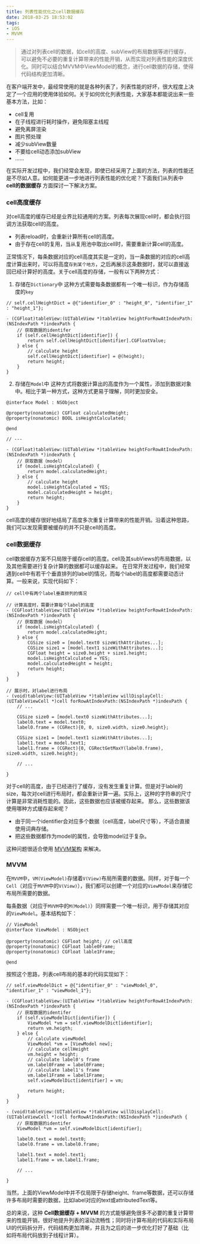 ```yaml
---
title: 列表性能优化之cell数据缓存
date: 2018-03-25 18:53:02
tags:
- iOS
- MVVM
---
```


> 通过对列表cell的数据，如cell的高度、subView的布局数据等进行缓存，可以避免不必要的重复计算带来的性能开销，从而实现对列表性能的深度优化。同时可以结合MVVM中ViewModel的概念，进行cell数据的存储，使得代码结构更加清晰。

在客户端开发中，最经常使用的就是各种列表了，列表性能的好坏，很大程度上决定了一个应用的使用体验如何。关于如何优化列表性能，大家基本都能说出来一些基本方法，比如：

- cell复用
- 在子线程进行耗时操作，避免阻塞主线程
- 避免离屏渲染
- 图片预处理
- 减少subView数量
- 不要给cell动态添加subView
- ......

在实际开发过程中，我们经常会发现，即使已经采用了上面的方法，列表的性能还是不尽如人意。如何能更进一步地进行列表性能的优化呢？下面我们从列表中 __cell的数据缓存__ 方面探讨一下解决方案。

### cell高度缓存

对cell高度的缓存已经是业界比较通用的方案。列表每次展现cell时，都会执行回调方法获取cell的高度。

- 列表reload时，会重新计算所有cell的高度。
- 由于存在cell的复用，当从复用池中取出cell时，需要重新计算cell的高度。

正常情况下，每条数据对应的cell高度其实是一定的，当一条数据的对应的cell高度计算出来时，可以将高度`存到某个地方`，之后再展示这条数据时，就可以直接返回已经计算好的高度。关于cell高度的存储，一般有以下两种方式：

1. 存储在`Dictionary`中
这种方式需要每条数据都有一个唯一标识，作为存储高度的`key`

```objc
// self.cellHeightDict = @{"identifier_0" : "height_0", "identifier_1" : "height_1"};

- (CGFloat)tableView:(UITableView *)tableView heightForRowAtIndexPath:(NSIndexPath *)indexPath {
    // 获取数据的identifer
    if (self.cellHeightDict[identifier]) {
        return self.cellHeightDict[identifier].CGFloatValue;
    } else {
        // calculate height
        self.cellHeightDict[identifier] = @(height);
        return height;
    }
}
```

2. 存储在`Model`中
这种方式将数据计算出的高度作为一个属性，添加到数据对象中。相比于第一种方式，这种方式更易于理解，同时更加安全。

```objc
@interface Model : NSObject

@property(nonatomic) CGFloat calculatedHeight;
@property(nonatomic) BOOL isHeightCalculated;

@end

// ---

- (CGFloat)tableView:(UITableView *)tableView heightForRowAtIndexPath:(NSIndexPath *)indexPath {
    // 获取数据（model）
    if (model.isHeightCalculated) {
        return model.calculatedHeight;
    } else {
        // calculate height
        model.isHeightCalculated = YES;
        model.calculatedHeight = height;
        return height;
    }
}
```

cell高度的缓存很好地结局了高度多次重复计算带来的性能开销。沿着这种思路，我们可以发现需要被缓存的并不只是cell的高度。

### cell数据缓存
cell数据缓存方案不只局限于缓存cell的高度。cell及其subViews的布局数据，以及其他需要进行复杂计算的数据都可以缓存起来。
在日常开发过程中，我们经常遇到cell中有若干个垂直排列的label的情况，而每个label的高度都需要动态计算。一般来说，实现代码如下：

```objc
// cell中有两个label垂直排列的情况

// 计算高度时，需要计算每个label的高度
- (CGFloat)tableView:(UITableView *)tableView heightForRowAtIndexPath:(NSIndexPath *)indexPath {
    // 获取数据（model）
    if (model.isHeightCalculated) {
        return model.calculatedHeight;
    } else {
        CGSize size0 = [model.text0 sizeWithAttributes...];
        CGSize size1 = [model.text1 sizeWithAttributes...];
        CGFloat height = size0.height + size1.height;
        model.isHeightCalculated = YES;
        model.calculatedHeight = height;
        return height;
    }
}

// 展示时，对label进行布局
- (void)tableView:(UITableView *)tableView willDisplayCell:(UITableViewCell *)cell forRowAtIndexPath:(NSIndexPath *)indexPath {
    // ...

    CGSize size0 = [model.text0 sizeWithAttributes...];
    label0.text = model.text0;
    label0.frame = (CGRect){0, 0, size0.width, size0.height};

    CGSize size1 = [model.text1 sizeWithAttributes...];
    label1.text = model.text1;
    label1.frame = (CGRect){0, CGRectGetMaxY(label0.frame), size0.width, size0.height};

    // ...

}

```

对于cell的高度，由于已经进行了缓存，没有发生重复计算。但是对于lable的size，每次对cell进行布局时，都会重新计算一遍。实际上，这种的字符串的尺寸计算是非常消耗性能的。因此，这些数据也应该被缓存起来。
那么，这些数据该使用哪种方式缓存起来呢？

- 由于同一个identifier会对应多个数据（cell高度，label尺寸等），不适合直接使用词典存储。
- 把这些数据都作为model的属性，会导致model过于复杂。

这种问题很适合使用 [MVVM架构](https://en.wikipedia.org/wiki/Model%E2%80%93view%E2%80%93viewmodel) 来解决。


### MVVM
在`MVVM`中，`VM(ViewModel)`存储着`V(View)`布局所需要的数据。同样，对于每一个`Cell`（对应于`MVVM`中的`V(View)`），我们都可以创建一个对应的`ViewModel`来存储它布局所需要的数据。

每条数据（对应于`MVVM`中的`M(Model)`）同样需要一个唯一标识，用于存储其对应的`ViewModel`。基本结构如下：

```objc
// ViewModel
@interface ViewModel : NSObject

@property(nonatomic) CGFloat height; // cell高度
@property(nonatomic) CGFloat lable0Frame;
@property(nonatomic) CGFloat lable1Frame;

@end
```

按照这个思路，列表cell布局的基本的代码实现如下：

```objc
// self.viewModelDict = @{"identifier_0" : "viewModel_0", "identifier_1" : "viewModel_1"};

- (CGFloat)tableView:(UITableView *)tableView heightForRowAtIndexPath:(NSIndexPath *)indexPath {
    // 获取数据的identifer
    if (self.viewModelDict[identifier]) {
        ViewModel *vm = self.viewModelDict[identifier];
        return vm.heigth;
    } else {
        // calculate viewModel
        ViewModel *vm = [ViewModel new];
        // calculate cellHeight
        vm.height = height;
        // calculate label0's frame
        vm.label0Frame = label0Frame;
        // calculate label1's frame
        vm.label1Frame = label1Frame;
        self.viewModelDict[identifier] = vm;

        return height;
    }
}

- (void)tableView:(UITableView *)tableView willDisplayCell:(UITableViewCell *)cell forRowAtIndexPath:(NSIndexPath *)indexPath {
    // 获取数据的identifer
    ViewModel *vm = self.viewModelDict[identifier];

    label0.text = model.text0;
    label0.frame = vm.label0.frame;

    label1.text = model.text1;
    label1.frame = vm.label1.frame;

    // ...

}

```

当然，上面的ViewModel中并不仅局限于存储height、frame等数据，还可以存储许多布局时需要的数据，比如label对应的text或attributedText等。

总的来说，这种 __Cell数据缓存 + MVVM__ 的方式能够避免很多不必要的重复计算带来的性能开销，很好地提升列表的滚动流畅性；同时将计算布局的代码和实际布局UI的代码拆分开，代码结构更加清晰，并且为之后的进一步优化打好了基础（比如将布局代码放到子线程计算）。

